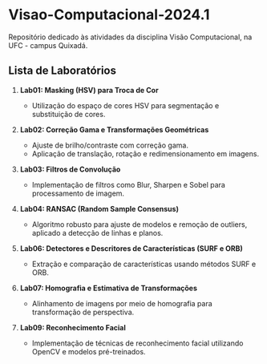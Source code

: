 # Visao-Computacional-2024.1
Repositório dedicado às atividades da disciplina Visão Computacional, na UFC - campus Quixadá.

## Lista de Laboratórios  

1. **Lab01: Masking (HSV) para Troca de Cor**  
   - Utilização do espaço de cores HSV para segmentação e substituição de cores.  

2. **Lab02: Correção Gama e Transformações Geométricas**  
   - Ajuste de brilho/contraste com correção gama.  
   - Aplicação de translação, rotação e redimensionamento em imagens.  

3. **Lab03: Filtros de Convolução**  
   - Implementação de filtros como Blur, Sharpen e Sobel para processamento de imagem.  

4. **Lab04: RANSAC (Random Sample Consensus)**  
   - Algoritmo robusto para ajuste de modelos e remoção de outliers, aplicado a detecção de linhas e planos.   

6. **Lab06: Detectores e Descritores de Características (SURF e ORB)**  
   - Extração e comparação de características usando métodos SURF e ORB.  

7. **Lab07: Homografia e Estimativa de Transformações**  
   - Alinhamento de imagens por meio de homografia para transformação de perspectiva.  

9. **Lab09: Reconhecimento Facial**  
   - Implementação de técnicas de reconhecimento facial utilizando OpenCV e modelos pré-treinados.  
